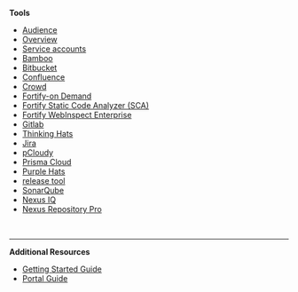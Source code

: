 **Tools**
  - [Audience](audience)
  - [Overview](tools-overview) 
  - [Service accounts](service-accounts)
  - [Bamboo](bamboo)
  - [Bitbucket](bitbucket)
  - [Confluence](confluence/confluence-overview)
  - [Crowd](crowd)
  - [Fortify-on Demand](fod/fod-overview)
  - [Fortify Static Code Analyzer (SCA)](fortify-sca)
  - [Fortify WebInspect Enterprise](fortify-webinspect)
  - [Gitlab](gitlab/gitlab-overview)  
  - [Thinking Hats](thinking-hats/thinking-hats-overview)
  - [Jira](jira/jira-overview) 
  - [pCloudy](pcloudy/pcloudy-overview)
  - [Prisma Cloud](prisma-cloud/prisma-cloud-overview)
  - [Purple Hats](purple-hats/purple-hats-overview)
  - [release tool](release-tool-overview)
  - [SonarQube](sonarqube/sonarqube-overview)
  - [Nexus IQ](nexus-iq/nexus-iq-overview)
  - [Nexus Repository Pro](nexus-repository/nexus-repo-overview)  

&nbsp;

---  
**Additional Resources**
  - [Getting Started Guide](https://docs.developer.tech.gov.sg/docs/ship-hats-getting-started-guide/#/)
  - [Portal Guide](https://docs.developer.tech.gov.sg/docs/ship-hats-portal-guide/#/ship-hats-portal-overview)